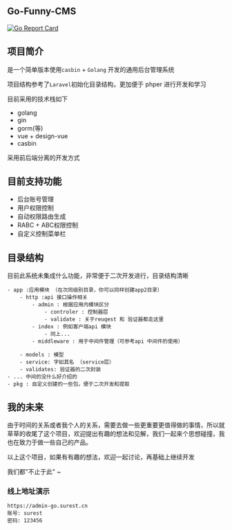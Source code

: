 ## Go-Funny-CMS

[![Go Report Card](https://goreportcard.com/badge/github.com/Lets-Go-together/go-funny-cms)](https://goreportcard.com/report/github.com/Lets-Go-together/go-funny-cms)

## 项目简介

是一个简单版本使用`casbin` + `Golang` 开发的通用后台管理系统

项目结构参考了`Laravel`初始化目录结构，更加便于 phper 进行开发和学习

目前采用的技术栈如下

- golang
- gin
- gorm(等)
- vue + design-vue
- casbin

采用前后端分离的开发方式

## 目前支持功能

- 后台账号管理
- 用户权限控制
- 自动权限路由生成
- RABC + ABC权限控制
- 自定义控制菜单栏

## 目录结构

目前此系统未集成什么功能，非常便于二次开发进行，目录结构清晰

    - app :应用模块 （在次同级别目录，你可以同样创建app2目录）
        - http :api 接口操作相关
            - admin : 根据应用内模块区分
                - controler : 控制器层
                - validate : 关于reuqest 和 验证器都走这里
            - index : 例如客户端api 模块
                - 同上...
            - middleware : 用于中间件管理（可参考api 中间件的使用）

        - models : 模型
        - service: 字如其名 （service层）
        - validates: 验证器的二次封装
    - ... 中间的没什么好介绍的
    - pkg : 自定义创建的一些包，便于二次开发和提取

## 我的未来

由于时间的关系或者我个人的关系，需要去做一些更重要更值得做的事情，所以就草草的收尾了这个项目，欢迎提出有趣的想法和见解，我们一起来个思想碰撞，我也在致力于做一些自己的产品。

以上这个项目，如果有有趣的想法，欢迎一起讨论，再基础上继续开发

我们都"不止于此" ~


### 线上地址演示

    https://admin-go.surest.cn
    账号: surest
    密码: 123456